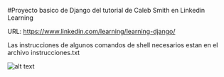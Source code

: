 #Proyecto basico de Django 
del tutorial de Caleb Smith en Linkedin 
Learning

URL: 
https://www.linkedin.com/learning/learning-django/

Las instrucciones de algunos comandos de shell necesarios estan en el 
archivo instrucciones.txt


![alt text](https://github.com/dondogecl/wisdompets/blob/master/finalizado.png)
